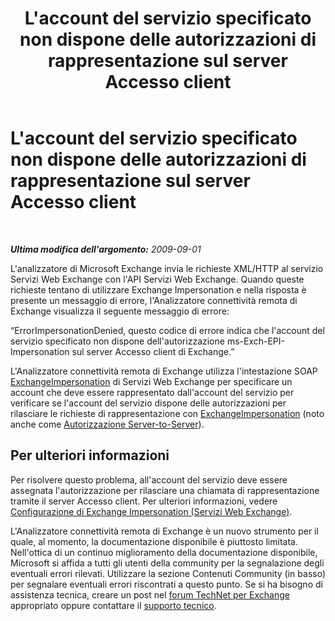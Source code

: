 ﻿---
title: L'account del servizio specificato non dispone delle autorizzazioni di rappresentazione sul server Accesso client
TOCTitle: L'account del servizio specificato non dispone delle autorizzazioni di rappresentazione sul server Accesso client
ms:assetid: d27993d3-fbb8-4d09-a1ad-f3b7301add9c
ms:mtpsurl: https://technet.microsoft.com/it-it/library/Ee410526(v=EXCHG.80)
ms:contentKeyID: 27341601
ms.date: 10/25/2013
mtps_version: v=EXCHG.80
_tocRel: dd439364(v=exchg.80)/toc.json
ms.translationtype: HT
---

# L'account del servizio specificato non dispone delle autorizzazioni di rappresentazione sul server Accesso client

 

_**Ultima modifica dell'argomento:** 2009-09-01_

L'analizzatore di Microsoft Exchange invia le richieste XML/HTTP al servizio Servizi Web Exchange con l'API Servizi Web Exchange. Quando queste richieste tentano di utilizzare Exchange Impersonation e nella risposta è presente un messaggio di errore, l'Analizzatore connettività remota di Exchange visualizza il seguente messaggio di errore:

“ErrorImpersonationDenied, questo codice di errore indica che l'account del servizio specificato non dispone dell'autorizzazione ms-Exch-EPI-Impersonation sul server Accesso client di Exchange.”

L'Analizzatore connettività remota di Exchange utilizza l'intestazione SOAP [ExchangeImpersonation](http://go.microsoft.com/fwlink/?linkid=161948) di Servizi Web Exchange per specificare un account che deve essere rappresentato dall'account del servizio per verificare se l'account del servizio dispone delle autorizzazioni per rilasciare le richieste di rappresentazione con [ExchangeImpersonation](http://go.microsoft.com/fwlink/?linkid=161948) (noto anche come [Autorizzazione Server-to-Server](http://go.microsoft.com/fwlink/?linkid=161951)).

## Per ulteriori informazioni

Per risolvere questo problema, all'account del servizio deve essere assegnata l'autorizzazione per rilasciare una chiamata di rappresentazione tramite il server Accesso client. Per ulteriori informazioni, vedere [Configurazione di Exchange Impersonation (Servizi Web Exchange)](http://go.microsoft.com/fwlink/?linkid=161954).

L'Analizzatore connettività remota di Exchange è un nuovo strumento per il quale, al momento, la documentazione disponibile è piuttosto limitata. Nell'ottica di un continuo miglioramento della documentazione disponibile, Microsoft si affida a tutti gli utenti della community per la segnalazione degli eventuali errori rilevati. Utilizzare la sezione Contenuti Community (in basso) per segnalare eventuali errori riscontrati a questo punto. Se si ha bisogno di assistenza tecnica, creare un post nel [forum TechNet per Exchange](http://go.microsoft.com/fwlink/?linkid=73420) appropriato oppure contattare il [supporto tecnico](http://go.microsoft.com/fwlink/?linkid=8158).


